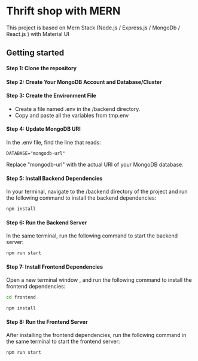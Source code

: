 # Thrift shop with MERN

This project is based on Mern Stack (Node.js / Express.js / MongoDb / React.js ) with Material UI

## Getting started

#### Step 1: Clone the repository

#### Step 2: Create Your MongoDB Account and Database/Cluster

#### Step 3: Create the Environment File

- Create a file named .env in the /backend directory.
- Copy and paste all the variables from tmp.env

#### Step 4: Update MongoDB URI

In the .env file, find the line that reads:

`DATABASE="mongodb-url"`

Replace "mongodb-url" with the actual URI of your MongoDB database.

#### Step 5: Install Backend Dependencies

In your terminal, navigate to the /backend directory of the project and run the following command to install the backend dependencies:

```bash
npm install
```

#### Step 6: Run the Backend Server

In the same terminal, run the following command to start the backend server:

```bash
npm run start
```

#### Step 7: Install Frontend Dependencies

Open a new terminal window , and run the following command to install the frontend dependencies:

```bash
cd frontend
```

```bash
npm install
```

#### Step 8: Run the Frontend Server

After installing the frontend dependencies, run the following command in the same terminal to start the frontend server:

```bash
npm run start
```
